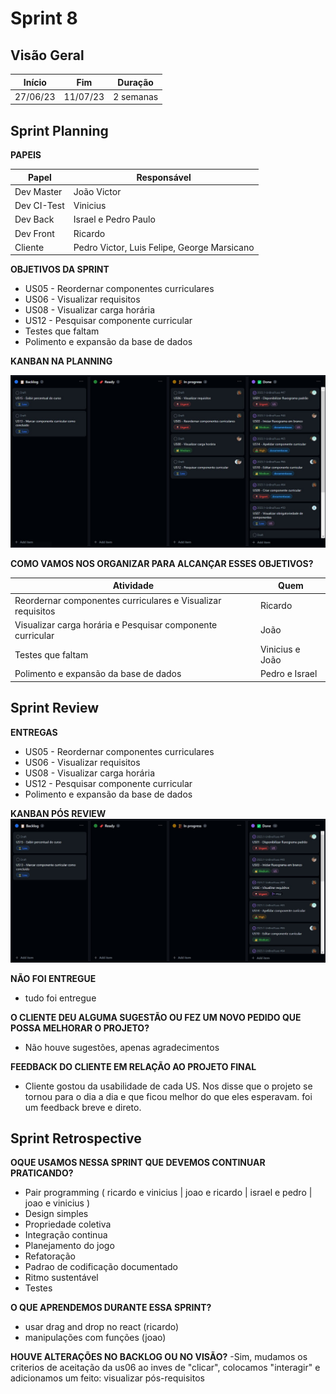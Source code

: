 # Sprint 8

## Visão Geral

|  Início  |   Fim    |  Duração  |
| :------: | :------: | :-------: |
| 27/06/23 | 11/07/23 | 2 semanas |

## Sprint Planning
**PAPEIS**

| Papel       | Responsável                                 |
| ----------- | ------------------------------------------- |
| Dev Master  | João Victor                                 |
| Dev CI-Test | Vinicius                                    |
| Dev Back    | Israel e Pedro Paulo                        |
| Dev Front   | Ricardo                                     |
| Cliente     | Pedro Victor, Luis Felipe, George Marsicano |


**OBJETIVOS DA SPRINT**

- US05 - Reordernar componentes curriculares
- US06 - Visualizar requisitos
- US08 - Visualizar carga horária
- US12 - Pesquisar componente curricular
- Testes que faltam
- Polimento e expansão da base de dados

**KANBAN NA PLANNING**

![1](docs/../../img/planning_8.jpeg)

**COMO VAMOS NOS ORGANIZAR PARA ALCANÇAR ESSES OBJETIVOS?**

| Atividade                                                   | Quem            |
| ----------------------------------------------------------- | --------------- |
| Reordernar componentes curriculares e Visualizar requisitos | Ricardo         |
| Visualizar carga horária e Pesquisar componente curricular  | João            |
| Testes que faltam                                           | Vinicius e João |
| Polimento e expansão da base de dados                       | Pedro e Israel  |


## Sprint Review
**ENTREGAS**
- US05 - Reordernar componentes curriculares
- US06 - Visualizar requisitos
- US08 - Visualizar carga horária
- US12 - Pesquisar componente curricular
- Polimento e expansão da base de dados

**KANBAN PÓS REVIEW**
![1](docs/../../img/done_8.jpeg)


**NÃO FOI ENTREGUE**
- tudo foi entregue

**O CLIENTE DEU ALGUMA SUGESTÃO OU FEZ UM NOVO PEDIDO QUE POSSA MELHORAR O PROJETO?**
- Não houve sugestões, apenas agradecimentos

**FEEDBACK DO CLIENTE EM RELAÇÃO AO PROJETO FINAL**
- Cliente gostou da usabilidade de cada US. Nos disse que o projeto se tornou para o dia a dia e que
ficou melhor do que eles esperavam. foi um feedback breve e direto.

## Sprint Retrospective
**OQUE USAMOS NESSA SPRINT QUE DEVEMOS CONTINUAR PRATICANDO?**
- Pair programming ( ricardo e vinicius | joao e ricardo | israel e pedro | joao e vinicius )
- Design simples
- Propriedade coletiva
- Integração continua
- Planejamento do jogo
- Refatoração
- Padrao de codificação documentado
- Ritmo sustentável
- Testes
    
**O QUE APRENDEMOS DURANTE ESSA SPRINT?**
- usar drag and drop no react (ricardo)
- manipulações com funções (joao)

**HOUVE ALTERAÇÕES NO BACKLOG OU NO VISÃO?**
-Sim, mudamos os criterios de aceitação da us06 ao inves de "clicar", colocamos "interagir" e adicionamos um feito: visualizar pós-requisitos